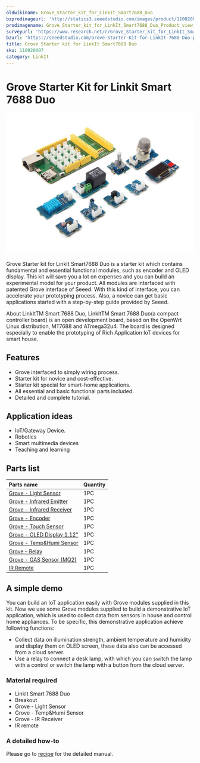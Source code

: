 ```yaml
---
oldwikiname: Grove_Starter_kit_for_LinkIt_Smart7688_Duo
bzprodimageurl: 'http://statics3.seeedstudio.com/images/product/110020007 1.jpg'
prodimagename: Grove_Starter_kit_for_LinkIt_Smart7688_Duo_Product_view_1200_s.jpg
surveyurl: 'https://www.research.net/r/Grove_Starter_kit_for_LinkIt_Smart7688_Duo'
bzurl: 'https://seeedstudio.com/Grove-Starter-Kit-for-LinkIt-7688-Duo-p-2551.html'
title: Grove Starter kit for LinkIt Smart7688 Duo
sku: 110020007
category: LinkIt
---
```


# Grove Starter Kit for Linkit Smart 7688 Duo

![](https://raw.githubusercontent.com/SeeedDocument/Grove_Starter_kit_for_LinkIt_Smart7688_Duo/master/img/Grove_Starter_kit_for_LinkIt_Smart7688_Duo_Product_view_1200_s.jpg)

Grove Starter kit for LinkIt Smart7688 Duo is a starter kit which contains fundamental and essential functional modules, such as encoder and OLED display. This kit will save you a lot on expenses and you can build an experimental model for your product. All modules are interfaced with patented Grove interface of Seeed. With this kind of interface, you can accelerate your prototyping process. Also, a novice can get basic applications started with a step-by-step guide provided by Seeed.

About LinkItTM Smart 7688 Duo, LinkItTM Smart 7688 Duo\(a compact controller board\) is an open development board, based on the OpenWrt Linux distribution, MT7688 and ATmega32u4. The board is designed especially to enable the prototyping of Rich Application IoT devices for smart house.

## Features

* Grove interfaced to simply wiring process.
* Starter kit for novice and cost-effective.
* Starter kit special for smart-home applications.
* All essential and basic functional parts included.
* Detailed and complete tutorial.

## Application ideas

* IoT/Gateway Device.
* Robotics
* Smart multimedia devices
* Teaching and learning

## Parts list

| Parts name | Quantity |
| :--- | :--- |
| [Grove - Light Sensor](http://www.seeedstudio.com/depot/Grove-Light-Sensor-p-746.html?cPath=25_27) | 1PC |
| [Grove - Infrared Emitter](http://www.seeedstudio.com/depot/Grove-Infrared-Emitter-p-993.html?cPath=19_23) | 1PC |
| [Grove - Infrared Receiver](http://www.seeedstudio.com/depot/Grove-Infrared-Receiver-p-994.html) | 1PC |
| [Grove - Encoder](http://www.seeedstudio.com/depot/Grove-Encoder-p-1352.html) | 1PC |
| [Grove - Touch Sensor](http://www.seeedstudio.com/depot/Grove-Touch-Sensor-p-747.html) | 1PC |
| [Grove - OLED Display 1.12"](http://www.seeedstudio.com/depot/Grove-OLED-Display-112-p-781.html) | 1PC |
| [Grove - Temp&Humi Sensor](http://www.seeedstudio.com/depot/Grove-TempHumi-Sensor-p-745.html) | 1PC |
| [Grove – Relay](http://www.seeedstudio.com/depot/Grove-Relay-p-769.html) | 1PC |
| [Grove - GAS Sensor \(MQ2\)](http://www.seeedstudio.com/depot/Grove-Gas-SensorMQ2-p-937.html) | 1PC |
| [IR Remote](http://www.seeedstudio.com/depot/DSLR-Universal-Interval-IR-Remote-p-1927.html) | 1PC |

## A simple demo

You can build an IoT application easily with Grove modules supplied in this kit. Now we use some Grove modules supplied to build a demonstrative IoT application, which is used to collect data from sensors in house and control home appliances. To be specific, this demonstrative application achieve following functions:

* Collect data on illumination strength, ambient temperature and humidity and display them on OLED screen, these data also can be accessed from a cloud server.
* Use a relay to connect a desk lamp, with which you can switch the lamp with a control or switch the lamp with a button from the cloud server.

### Material required

* LinkIt Smart 7688 Duo
* Breakout
* Grove - Light Sensor
* Grove - Temp&Humi Sensor
* Grove - IR Receiver
* IR remote

### A detailed how-to

Please go to [recipe](https://www.seeed.cc/Built-an-IoT-application-with-Smart-LinkIt-7688-p-428.html) for the detailed manual.

